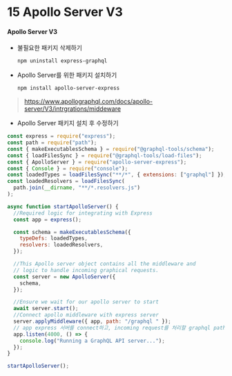 # 15 Apollo Server V3

#### Apollo Server V3

* 불필요한 패키지 삭제하기 

  ```bash
  npm uninstall express-graphql
  ```

* Apollo Server를 위한 패키지 설치하기 

  ```bash
  npm install apollo-server-express
  ```

> https://www.apollographql.com/docs/apollo-server/V3/intrgrations/middeware



* Apollo Server 패키지 설치 후 수정하기 

```javascript
const express = require("express");
const path = require("path");
const { makeExecutablesSchema } = require("@graphql-tools/schema");
const { loadFilesSync } = require("@graphql-tools/load-files");
const { ApolloServer } = require("apollo-server-express");
const { Console } = require("console");
const loadedTypes = loadFilesSync("**/*", { extensions: ["graphql"] });
const loadedResolvers = loadFilesSync(
  path.join(__dirname, "**/*.resolvers.js")
);

async function startApolloServer() {
  //Required logic for integrating with Express
  const app = express();

  const schema = makeExecutablesSchema({
    typeDefs: loadedTypes,
    resolvers: loadedResolvers,
  });

  //This Apollo server object contains all the middleware and
  // logic to handle incoming graphical requests.
  const server = new ApolloServer({
    schema,
  });

  //Ensure we wait for our apollo server to start
  await server.start();
  //Connect apollo middleware with express server
  server.applyMiddleware({ app, path: "/graphql " });
  // app express 서버를 connect하고, incoming request를 처리할 graphql path!
  app.listen(4000, () => {
    console.log("Running a GraphQL API server...");
  });
}

startApolloServer();

```



